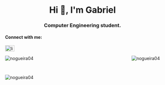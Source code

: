 <h1 align="center">Hi 👋, I'm Gabriel</h1>
<h3 align="center">Computer Engineering student.</h3>

<h4 align="left">Connect with me:</h4>
<p align="left">
<a href="https://linkedin.com/in/linkedin.com/in/nogueirag" target="blank"><img align="center" src="https://raw.githubusercontent.com/rahuldkjain/github-profile-readme-generator/master/src/images/icons/Social/linked-in-alt.svg" alt="linkedin.com/in/nogueirag" height="20" width="30" /></a>
</p>

<p><img align="right" src="https://github-readme-stats.vercel.app/api/top-langs?username=nogueira04&show_icons=true&locale=en&layout=compact&theme=dark&hide=makefile,cmake" alt="nogueira04" /></p>

<p><img align="center" src="https://github-readme-streak-stats.herokuapp.com/?user=nogueira04&theme=dark" alt="nogueira04" /></p>

<br>


<p>&nbsp;<img align="left" src="https://github-readme-stats.vercel.app/api?username=nogueira04&show_icons=true&locale=en&theme=dark" alt="nogueira04" /></p>
